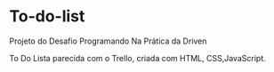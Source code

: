 # To-do-list
Projeto do Desafio Programando Na Prática da Driven

To Do Lista parecida com o Trello, criada com HTML, CSS,JavaScript.
